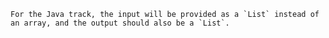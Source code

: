 ~~~~exercism/note
For the Java track, the input will be provided as a `List` instead of an array, and the output should also be a `List`.
~~~~
